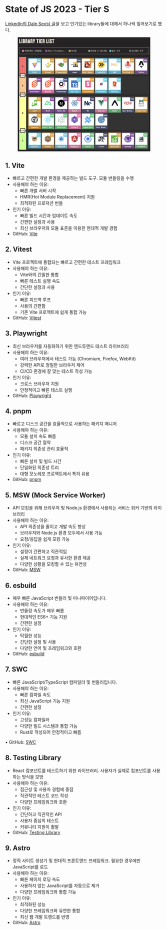# State of JS 2023 - Tier S

[LinkedIn의 Dale Seo님 글](https://www.linkedin.com/posts/daleseo\_sateofjs-qzcstkrbvulp-activity-7219438220718092288-hIf-?utm\_source=share\&utm\_medium=member\_desktop)을 보고 인기있는 library들에 대해서 하나씩 짚어보기로 했다.

<figure><img src="../../.gitbook/assets/1721220605626.jpeg" alt=""><figcaption></figcaption></figure>

## 1. Vite

* 빠르고 간편한 개발 환경을 제공하는 빌드 도구. 모듈 번들링을 수행
* 사용해야 하는 이유:
  * 빠른 개발 서버 시작
  * HMR(Hot Module Replacement) 지원
  * 최적화된 프로덕션 번들
* 인기 이유:
  * 빠른 빌드 시간과 업데이트 속도
  * 간편한 설정과 사용
  * 최신 브라우저와 모듈 표준을 이용한 현대적 개발 경험
* GitHub: [Vite](https://github.com/vitejs/vite)

## 2. Vitest

* Vite 프로젝트에 통합되는 빠르고 간편한 테스트 프레임워크
* 사용해야 하는 이유:
  * Vite와의 긴밀한 통합
  * 빠른 테스트 실행 속도
  * 간단한 설정과 사용
* 인기 이유:
  * 빠른 피드백 루프
  * 사용의 간편함
  * 기존 Vite 프로젝트에 쉽게 통합 가능
* GitHub: [Vitest](https://github.com/vitest-dev/vitest)

## 3. Playwright

* 최신 브라우저를 자동화하기 위한 엔드투엔드 테스트 라이브러리
* 사용해야 하는 이유:
  * 여러 브라우저에서 테스트 가능 (Chromium, Firefox, WebKit)
  * 강력한 API로 정밀한 브라우저 제어
  * CI/CD 환경에 잘 맞는 테스트 작성 가능
* 인기 이유:
  * 크로스 브라우저 지원
  * 안정적이고 빠른 테스트 실행
* GitHub: [Playwright](https://github.com/microsoft/playwright)

## 4. pnpm

* 빠르고 디스크 공간을 효율적으로 사용하는 패키지 매니저
* 사용해야 하는 이유:
  * 모듈 설치 속도 빠름
  * 디스크 공간 절약
  * 패키지 의존성 관리 효율적
* 인기 이유:
  * 빠른 설치 및 빌드 시간
  * 단일화된 의존성 트리
  * 대형 모노레포 프로젝트에서 특히 유용
* GitHub: [pnpm](https://github.com/pnpm/pnpm)

## 5. MSW (Mock Service Worker)

* API 모킹을 위해 브라우저 및 Node.js 환경에서 사용되는 서비스 워커 기반의 라이브러리
* 사용해야 하는 이유:
  * API 의존성을 줄이고 개발 속도 향상
  * 브라우저와 Node.js 환경 모두에서 사용 가능
  * 요청/응답을 쉽게 모킹 가능
* 인기 이유:
  * 설정이 간편하고 직관적임
  * 실제 네트워크 요청과 유사한 환경 제공
  * 다양한 상황을 모킹할 수 있는 유연성
* GitHub: [MSW](https://github.com/mswjs/msw)

## 6. esbuild

* 매우 빠른 JavaScript 번들러 및 미니파이어입니다.
* 사용해야 하는 이유:
  * 번들링 속도가 매우 빠름
  * 현대적인 ES6+ 기능 지원
  * 간편한 설정
* 인기 이유:
  * 탁월한 성능
  * 간단한 설정 및 사용
  * 다양한 언어 및 프레임워크와 호환
* GitHub: [esbuild](https://github.com/evanw/esbuild)

## 7. SWC

* 빠른 JavaScript/TypeScript 컴파일러 및 번들러입니다.
* 사용해야 하는 이유:
  * 빠른 컴파일 속도
  * 최신 JavaScript 기능 지원
  * 간편한 설정
* 인기 이유:
  * 고성능 컴파일러
  * 다양한 빌드 시스템과 통합 가능
  * Rust로 작성되어 안정적이고 빠름

• GitHub: [SWC](https://github.com/swc-project/swc)

## 8. Testing Library

* React 컴포넌트를 테스트하기 위한 라이브러리. 사용자가 실제로 컴포넌트를 사용하는 방식을 모방
* 사용해야 하는 이유:
  * 접근성 및 사용자 경험에 중점
  * 직관적인 테스트 코드 작성
  * 다양한 프레임워크와 호환
* 인기 이유:
  * 간단하고 직관적인 API
  * 사용자 중심의 테스트
  * 커뮤니티 지원이 활발
* GitHub: [Testing Library](https://github.com/testing-library)

## 9. Astro

* 정적 사이트 생성기 및 현대적 프론트엔드 프레임워크. 필요한 경우에만 JavaScript를 로드
* 사용해야 하는 이유:
  * 빠른 페이지 로딩 속도
  * 사용하지 않는 JavaScript를 자동으로 제거
  * 다양한 프레임워크와 통합 가능
* 인기 이유:
  * 최적화된 성능
  * 다양한 프레임워크와 유연한 통합
  * 최신 웹 개발 트렌드를 반영
* GitHub: [Astro](https://github.com/withastro/astro)

